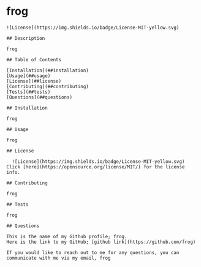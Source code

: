 # frog
    ![License](https://img.shields.io/badge/License-MIT-yellow.svg)
    
    ## Description
    
    frog
    
    ## Table of Contents
    
    [Installation](##installation)
    [Usage](##usage)
    [License](##license)
    [Contributing](##contributing)
    [Tests](##tests)
    [Questions](##questions)
    
    ## Installation
    
    frog
    
    ## Usage 
    
    frog
    
    ## License
      
      ![License](https://img.shields.io/badge/License-MIT-yellow.svg) Click [here](https://opensource.org/license/MIT/) for the license info.
    
    ## Contributing
    
    frog
    
    ## Tests
    
    frog
    
    ## Questions
  
    This is the name of my Github profile; frog. 
    Here is the link to my GitHub; [github link](https://github.com/frog)
  
    If you would like to reach out to me for any questions, you can communicate with me via my email, frog